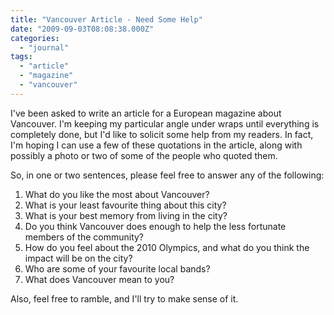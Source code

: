 ```yaml
---
title: "Vancouver Article - Need Some Help"
date: "2009-09-03T08:08:38.000Z"
categories: 
  - "journal"
tags: 
  - "article"
  - "magazine"
  - "vancouver"
---
```


I've been asked to write an article for a European magazine about Vancouver. I'm keeping my particular angle under wraps until everything is completely done, but I'd like to solicit some help from my readers. In fact, I'm hoping I can use a few of these quotations in the article, along with possibly a photo or two of some of the people who quoted them.

So, in one or two sentences, please feel free to answer any of the following:

1. What do you like the most about Vancouver?
2. What is your least favourite thing about this city?
3. What is your best memory from living in the city?
4. Do you think Vancouver does enough to help the less fortunate members of the community?
5. How do you feel about the 2010 Olympics, and what do you think the impact will be on the city?
6. Who are some of your favourite local bands?
7. What does Vancouver mean to you?

Also, feel free to ramble, and I'll try to make sense of it.
